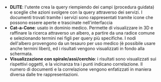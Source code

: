 - **DLITE**: l'utente crea la query riempiendo dei campi (procedura guidata) e sceglie che azioni svolgere con la query attraverso dei servizi. I documenti trovati tramite i servizi sono rappresentati tramite icone che possono essere aperte e trascinate nell'interfaccia
- **Cat-a-Cone**: usato in dominio medico. Permette di visualizzare in 3D e raffinare la ricerca attraverso un albero, a partire da una radice comune e selezionando termini nei figli per query più specifiche. I nodi dell'albero provengono da un tesauro per uso medico (è possibile usare anche termini liberi), ed i risultati vengono visualizzati in fondo alla schermata.
- **Visualizzazione con spirale/assi/cerchio**: i risultati sono visualizzati sui rispettivi oggetti, e la vicinanza tra i punti indicano correlazione. Il numero di documenti e la correlazione vengono enfatizzati in maniera diversa dalle tre rappresentazioni.